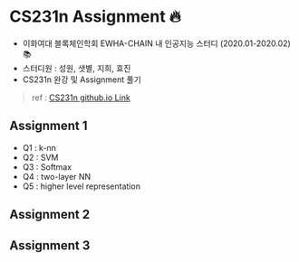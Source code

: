 # CS231n Assignment :fire:

- 이화여대 블록체인학회 EWHA-CHAIN 내 인공지능 스터디 (2020.01-2020.02) :books:
- 스터디원 : 성원, 샛별, 지희, 효진
- CS231n 완강 및 Assignment 풀기

> ref : [CS231n github.io Link](http://cs231n.github.io/assignments2019/assignment1/) 

## Assignment 1
- Q1 : k-nn
- Q2 : SVM
- Q3 : Softmax
- Q4 : two-layer NN
- Q5 : higher level representation

## Assignment 2

## Assignment 3
